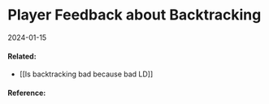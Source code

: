 # Player Feedback about Backtracking
2024-01-15


#### Related:
- [[Is backtracking bad because bad LD]]

#### Reference:

